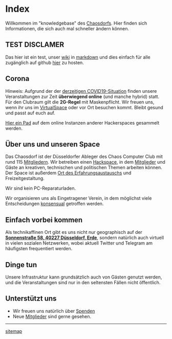 # Index

Willkommen im "knowledgebase" des [Chaosdorfs](https://chaosdorf.de). Hier finden sich Informationen, die sich auch mal schneller ändern können.

## TEST DISCLAMER

Das hier ist ein test, unser [wiki](https://wiki.chaosdorf.de) in [markdown](https://https://en.wikipedia.org/wiki/Markdown) und dies einfach für alle zugänglich auf github [hier](https://github.com/chaosdorf/knowledgebase) zu hosten.

## Corona

Hinweis: Aufgrund der der [derzeitigen COVID19-Situation](https://chaosdorf.de/2021/10/aktuellerer-hinweis-zu-veranstaltungen/) finden unsere Veranstaltungen zur Zeit **überwiegend online** (und manche hybrid) statt. Für den Clubraum gilt die **2G-Regel** mit Maskenpflicht. Wir freuen uns, wenn ihr uns im [VirtualSpace](./virtualspace.md) oder vor Ort besuchen kommt. Bleibt gesund und passt auf euch auf.

[Hier ein Pad](https://md.darknebu.la/Eumd0H1jSkaHcvcI3ch6vA?view) auf dem online Instanzen anderer Hackerspaces gesammelt werden.

## Über uns und unseren Space

Das Chaosdorf ist der Düsseldorfer Ableger des Chaos Computer Club mit rund 115 [Mitgliedern](./member.md). Wir betreiben einen [Hackspace](https://map.chaosdorf.de/), in dem [Mitglieder](./member.md) und Gäste an kreativen, technischen und politischen Themen arbeiten können. Der Space ist außerdem [Ort des Erfahrungsaustauschs](https://www.ccc.de/de/club/erfas) und Freizeitgestaltung.

Wir sind kein PC-Reparaturladen.

Wir organisieren uns als Eingetragener Verein, in dem möglichst viele Entscheidungen [konsensual](./consensus.md) getroffen werden.

## Einfach vorbei kommen

Als technikaffinen Ort gibt es uns nicht nur geographisch auf der **[Sonnenstraße 58, 40227 Düsseldorf, Erde](https://www.openstreetmap.org/#map=19/51.21263/6.79965)**, sondern natürlich auch virtuell in vielen sozialen Netzwerken, wobei aktuell Twitter und Telegram am häufigsten frequentiert werden.

## Dinge tun

Unsere Infrastruktur kann grundsätzlich auch von Gästen genutzt werden, und die Veranstaltungen sind nur in den seltensten Fällen nicht öffentlich.

## Unterstützt uns

- Wir freuen uns natürlich über [Spenden](./spenden.md)
- Neue [Mitglieder](./member.md) sind gerne gesehen.

---

[sitemap](./sitemap.md)
